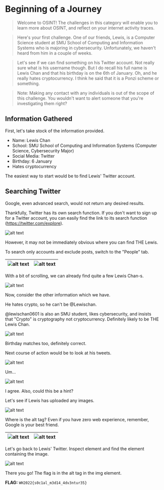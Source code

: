 # Beginning of a Journey

> Welcome to OSINT! The challenges in this category will enable you to learn more about OSINT, and reflect on your internet activity traces.

> Here's your first challenge. One of our friends, Lewis, is a Computer Science student at SMU School of Computing and Information Systems who is majoring in cybersecurity. Unfortunately, we haven't heard from him in a couple of weeks.

> Let's see if we can find something on his Twitter account. Not really sure what is his username though. But I do recall his full name is Lewis Chan and that his birthday is on the 6th of January. Oh, and he really hates cryptocurrency. I think he said that it is a Ponzi scheme or something.

> Note: Making any contact with any individuals is out of the scope of this challenge. You wouldn't want to alert someone that you're investigating them right?

## Information Gathered

First, let's take stock of the information provided.

* Name: Lewis Chan
* School: SMU School of Computing and Information Systems (Computer Science, Cybersecurity Major)
* Social Media: Twitter
* Birthday: 6 January
* Hates cryptocurrency

The easiest way to start would be to find Lewis' Twitter account.

## Searching Twitter
Google, even advanced search, would not return any desired results.

Thankfully, Twitter has its own search function. If you don't want to sign up for a Twitter account, you can easily find the link to its search function (https://twitter.com/explore).

![alt text](images/twitter_explore.png "Twitter Search Page")

However, it may not be immediately obvious where you can find THE Lewis.

To search only accounts and exclude posts, switch to the "People" tab.

|![alt text](images/twitter_search_top.png "Twitter Search Page - Top Section")|![alt text](images/twitter_search_people.png "Twitter Search Page - People Section")|
|:---:|:---:|

With a bit of scrolling, we can already find quite a few Lewis Chan-s.

![alt text](images/twitter_lewis_chan.png "List of accounts called Lewis Chan on Twitter")

Now, consider the other information which we have.

He hates crypto, so he can't be @Lewischan.

@lewischan0601 is also an SMU student, likes cybersecurity, and insists that "Crypto" is cryptography not cryptocurrency. Definitely likely to be THE Lewis Chan.

![alt text](images/twitter_lewis_chan_profile.png "@lewischan0601 profile")

Birthday matches too, definitely correct.

Next course of action would be to look at his tweets.

![alt text](images/twitter_tweet_alien.png "ALIENS ARE REAL! from @lewischan0601")

Um...

![alt text](images/twitter_tweet_alt_tag.png "Remember, when posting an image, make sure you have alt tags for accessibility. from @lewischan0601")

I agree. Also, could this be a hint?

Let's see if Lewis has uploaded any images.

![alt text](images/twitter_tweet_meme.png "Cybersecurity meme about password managers from @lewischan0601")

Where is the alt tag? Even if you have zero web experience, remember, Google is your best friend.

|![alt text](images/google_find_alt_tag.png "Google search result for finding image alt tag")|![alt text](images/business_insider_find_alt_tag.png "Article on how to find image alt tag")|
|:---:|:---:|

Let's go back to Lewis' Twitter. Inspect element and find the element containing the image.

![alt text](images/twitter_inspect_flag.png "Inspecting element on cybersecurity meme from @lewischan0601")

There you go! The flag is in the alt tag in the img element.

**FLAG:** ```WH2022{s0c1al_m3d14_4dv3ntur35}```